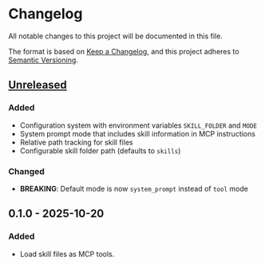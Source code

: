 # Changelog

All notable changes to this project will be documented in this file.

The format is based on [Keep a Changelog](https://keepachangelog.com/en/1.1.0/),
and this project adheres to [Semantic Versioning](https://semver.org/spec/v2.0.0.html).

## [Unreleased]

### Added

- Configuration system with environment variables `SKILL_FOLDER` and `MODE`
- System prompt mode that includes skill information in MCP instructions
- Relative path tracking for skill files
- Configurable skill folder path (defaults to `skills`)

### Changed

- **BREAKING**: Default mode is now `system_prompt` instead of `tool` mode

## 0.1.0 - 2025-10-20

### Added

- Load skill files as MCP tools.

[unreleased]: https://github.com/DiscreteTom/agent-skills-mcp/compare/v0.1.0...HEAD
[0.1.0]: https://github.com/DiscreteTom/agent-skills-mcp/releases/tag/v0.1.0
